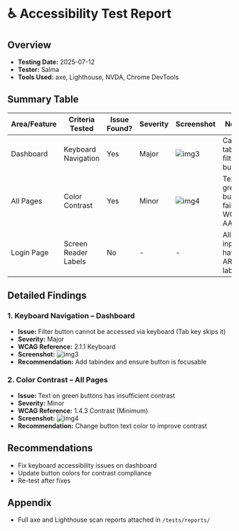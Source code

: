 # ♿ Accessibility Test Report 

## Overview
- **Testing Date:** 2025-07-12
- **Tester:** Salma
- **Tools Used:** axe, Lighthouse, NVDA, Chrome DevTools

## Summary Table

| Area/Feature  | Criteria Tested                | Issue Found? | Severity | Screenshot | Notes                         |
|---------------|-------------------------------|--------------|----------|------------|-------------------------------|
| Dashboard     | Keyboard Navigation           | Yes          | Major    | ![img3](screenshots/a11y1.png) | Cannot tab to filter button   |
| All Pages     | Color Contrast                | Yes          | Minor    | ![img4](screenshots/a11y2.png) | Text on green buttons fails WCAG AA |
| Login Page    | Screen Reader Labels          | No           | -        | -          | All inputs have ARIA labels   |

## Detailed Findings

### 1. Keyboard Navigation – Dashboard
- **Issue:** Filter button cannot be accessed via keyboard (Tab key skips it)
- **Severity:** Major
- **WCAG Reference:** 2.1.1 Keyboard
- **Screenshot:** ![img3](screenshots/a11y1.png)
- **Recommendation:** Add tabindex and ensure button is focusable

### 2. Color Contrast – All Pages
- **Issue:** Text on green buttons has insufficient contrast
- **Severity:** Minor
- **WCAG Reference:** 1.4.3 Contrast (Minimum)
- **Screenshot:** ![img4](screenshots/a11y2.png)
- **Recommendation:** Change button text color to improve contrast

## Recommendations
- Fix keyboard accessibility issues on dashboard
- Update button colors for contrast compliance
- Re-test after fixes

## Appendix
- Full axe and Lighthouse scan reports attached in `/tests/reports/`
